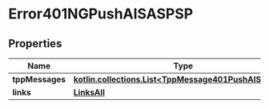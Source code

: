 
# Error401NGPushAISASPSP

## Properties
Name | Type | Description | Notes
------------ | ------------- | ------------- | -------------
**tppMessages** | [**kotlin.collections.List&lt;TppMessage401PushAISASPSP&gt;**](TppMessage401PushAISASPSP.md) |  |  [optional]
**links** | [**LinksAll**](LinksAll.md) |  |  [optional]



